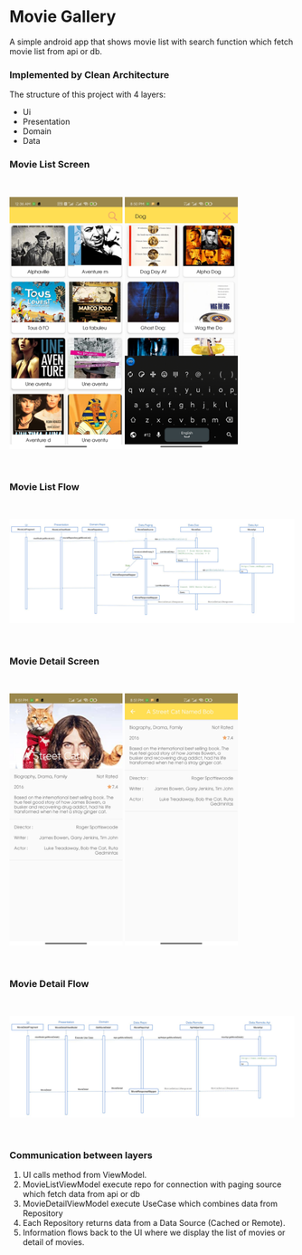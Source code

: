 # Movie Gallery
A simple android app that shows movie list with search function which fetch movie list from api or db.

### Implemented by Clean Architecture
The structure of this project with 4 layers:
- Ui
- Presentation
- Domain
- Data

### Movie List Screen
<br>
<p>
  <img src="https://github.com/swezinlinn/Movies/blob/main/ss1.jpg" width="200"/>

  <img src="https://github.com/swezinlinn/Movies/blob/main/ss2.jpg" width="200"/>
</p>
<br>

### Movie List Flow
<br>
<p>
  <img src="https://github.com/swezinlinn/Movies/blob/main/MovieList.jpg" width="700"/>
</p>
<br>

### Movie Detail Screen
<br>
<p>
  <img src="https://github.com/swezinlinn/Movies/blob/main/ss3.jpg" width="200"/>

  <img src="https://github.com/swezinlinn/Movies/blob/main/ss4.jpg" width="200"/>
</p>
<br>

### Movie Detail Flow
<br>
<p>
  <img src="https://github.com/swezinlinn/Movies/blob/main/MovieDetail.jpg" width="700"/>
</p>
<br>

### Communication between layers

1. UI calls method from ViewModel.
2. MovieListViewModel execute repo for connection with paging source which fetch data from api or db
3. MovieDetailViewModel execute UseCase which combines data from Repository
4. Each Repository returns data from a Data Source (Cached or Remote).
5. Information flows back to the UI where we display the list of movies or detail of movies.

